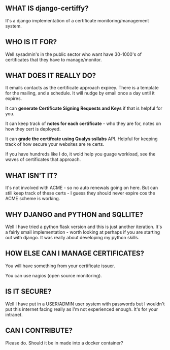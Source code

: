 ## WHAT IS django-certiffy?
It's a django implementation of a certificate monitoring/management system.

## WHO IS IT FOR?
Well sysadmin's in the public sector who want have 30-1000's of certificates that they have to manage/monitor.

## WHAT DOES IT REALLY DO?
It emails contacts as the certificate approach expirey. There is a template for the mailing, and a schedule. 
It will nudge by email once a day until it expires.

It can **generate Certificate Signing Requests and Keys** if that is helpful for you.

It can keep track of **notes for each certificate** - who they are for, notes on how they cert is deployed.

It can **grade the certifcate using Qualys ssllabs** API. Helpful for keeping track of how secure your websites are re certs.

If you have hundreds like I do, it wold help you guage workload, see the waves of certificates that approach.

## WHAT ISN'T IT?
It's not involved with ACME  - so no auto renewals going on here. But can still keep track of these certs - I guess they should never expire cos the ACME scheme is working.

## WHY DJANGO and PYTHON and SQLLITE?
Well I have tried a python flask version and this is just another iteration. It's a fairly small implementation - worth looking at perhaps if you are starting out with django. It was really about developing my python skills. 

## HOW ELSE CAN I MANAGE CERTIFICATES?
You will have something from your certificate issuer.

You can use nagios (open source monitoring).

## IS IT SECURE?
Well I have put in a USER/ADMIN user system with passwords but I wouldn't put this internet facing really as I'm not experienced enough. It's for your intranet.

## CAN I CONTRIBUTE?
Please do. Should it be in made into a docker container?


